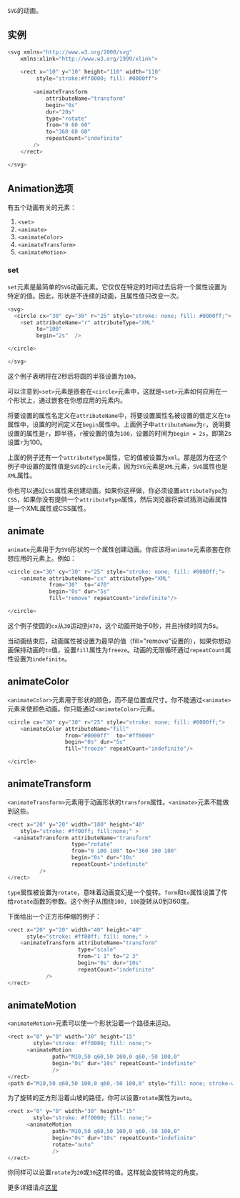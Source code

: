 `SVG`的动画。

## 实例

```c
<svg xmlns="http://www.w3.org/2000/svg"
    xmlns:xlink="http://www.w3.org/1999/xlink">
    
    <rect x="10" y="10" height="110" width="110"
         style="stroke:#ff0000; fill: #0000ff">
    
        <animateTransform
            attributeName="transform"
            begin="0s"
            dur="20s"
            type="rotate"
            from="0 60 60"
            to="360 60 60"
            repeatCount="indefinite" 
        />
    </rect>

</svg>
```

## Animation选项

有五个动画有关的元素：

 1. `<set>`
 2. `<animate>`
 3. `<animateColor>`
 4. `<animateTransform>`
 5. `<animateMotion>`

### set

`set`元素是最简单的`SVG`动画元素。它仅仅在特定的时间过去后将一个属性设置为特定的值。因此，形状是不连续的动画，且属性值只改变一次。

```c
<svg>
  <circle cx="30" cy="30" r="25" style="stroke: none; fill: #0000ff;">
    <set attributeName="r" attributeType="XML"
         to="100"
         begin="2s"  />

</circle>

</svg>
```

这个例子表明将在2秒后将圆的半径设置为`100`。

可以注意到`<set>`元素是嵌套在`<circle>`元素中，这就是`<set>`元素如何应用在一个形状上，通过嵌套在你想应用的元素内。

将要设置的属性名定义在`attributeName`中，将要设置属性名被设置的值定义在`to`属性中，设置的时间定义在`begin`属性中。上面例子中`attributeName`为`r`，说明要设置的属性是`r`，即半径，`r`被设置的值为`100`，设置的时间为`begin = 2s`，即第2s设置`r`为100。

上面的例子还有一个`attributeType`属性，它的值被设置为`xml`。那是因为在这个例子中设置的属性值是`SVG`的`circle`元素，因为`SVG`元素是`XML`元素，`SVG`属性也是`XML`属性。

你也可以通过`CSS`属性来创建动画。如果你这样做，你必须设置`attributeType`为`CSS`，如果你没有提供一个`attributeType`属性，然后浏览器将尝试猜测动画属性是一个XML属性或CSS属性。

## animate

`animate`元素用于为`SVG`形状的一个属性创建动画。你应该将`animate`元素嵌套在你想应用的元素上。例如：

```c
<circle cx="30" cy="30" r="25" style="stroke: none; fill: #0000ff;">
    <animate attributeName="cx" attributeType="XML"
             from="30"  to="470"
             begin="0s" dur="5s"
             fill="remove" repeatCount="indefinite"/>

</circle>
```

这个例子使圆的`cx`从`30`运动到`470`，这个动画开始于0秒，并且持续时间为5s。

当动画结束后，动画属性被设置为最早的值（fill="remove"设置的），如果你想动画保持动画的`to`值，设置`fill`属性为`freeze`。动画的无限循环通过`repeatCount`属性设置为`indefinite`。

## animateColor

`<animateColor>`元素用于形状的颜色，而不是位置或尺寸。你不能通过`<animate>`元素来使颜色动画。你只能通过`<animateColor>`元素。

```c
<circle cx="30" cy="30" r="25" style="stroke: none; fill: #0000ff;">
    <animateColor attributeName="fill"
                  from="#0000ff"  to="#ff0000"
                  begin="0s" dur="5s"
                  fill="freeze" repeatCount="indefinite"/>

</circle>
```

## animateTransform

`<animateTransform>`元素用于动画形状的`transform`属性。`<animate>`元素不能做到这些。

```c
<rect x="20" y="20" width="100" height="40"
    style="stroke: #ff00ff; fill:none;" >
  <animateTransform attributeName="transform"
                    type="rotate"
                    from="0 100 100" to="360 100 100"
                    begin="0s" dur="10s"
                    repeatCount="indefinite"
          />
</rect>
```

`type`属性被设置为`rotate`，意味着动画变幻是一个旋转。`form`和`to`属性设置了传给`rotate`函数的参数。这个例子从围绕`100, 100`旋转从0到360度。

下面给出一个正方形伸缩的例子：

```c
<rect x="20" y="20" width="40" height="40"
      style="stroke: #ff00ff; fill: none;" >
    <animateTransform attributeName="transform"
                      type="scale"
                      from="1 1" to="2 3"
                      begin="0s" dur="10s"
                      repeatCount="indefinite"
            />
</rect>
```

## animateMotion

`<animateMotion>`元素可以使一个形状沿着一个路径来运动。

```c
<rect x="0" y="0" width="30" height="15"
        style="stroke: #ff0000; fill: none;">
      <animateMotion
              path="M10,50 q60,50 100,0 q60,-50 100,0"
              begin="0s" dur="10s" repeatCount="indefinite"
              />
</rect>
<path d="M10,50 q60,50 100,0 q60,-50 100,0" style="fill: none; stroke-width: 1; stroke: red;" />
```

为了旋转的正方形沿着山坡的路径，你可以设置`rotate`属性为`auto`。


```c
<rect x="0" y="0" width="30" height="15"
        style="stroke: #ff0000; fill: none;">
      <animateMotion
              path="M10,50 q60,50 100,0 q60,-50 100,0"
              begin="0s" dur="10s" repeatCount="indefinite"
              rotate="auto"
              />
</rect>
```

你同样可以设置`rotate`为`20`或`30`这样的值。这样就会旋转特定的角度。

更多详细请点[这里](http://tutorials.jenkov.com/svg/svg-animation.html)


